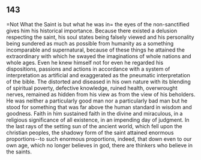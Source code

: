 ## 143

=Not What the Saint is but what he was in= the eyes of the
non-sanctified gives him his historical importance. Because there
existed a delusion respecting the saint, his soul states being falsely
viewed and his personality being sundered as much as possible from
humanity as a something incomparable and supernatural, because of these
things he attained the extraordinary with which he swayed the
imaginations of whole nations and whole ages. Even he knew himself not
for even he regarded his dispositions, passions and actions in
accordance with a system of interpretation as artificial and exaggerated
as the pneumatic interpretation of the bible. The distorted and diseased
in his own nature with its blending of spiritual poverty, defective
knowledge, ruined health, overwrought nerves, remained as hidden from
his view as from the view of his beholders. He was neither a
particularly good man nor a particularly bad man but he stood for
something that was far above the human standard in wisdom and goodness.
Faith in him sustained faith in the divine and miraculous, in a
religious significance of all existence, in an impending day of
judgment. In the last rays of the setting sun of the ancient world,
which fell upon the christian peoples, the shadowy form of the saint
attained enormous proportions--to such enormous proportions, indeed,
that down even to our own age, which no longer believes in god, there
are thinkers who believe in the saints.


